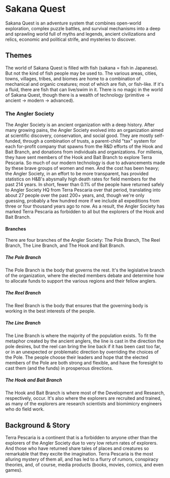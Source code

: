 Sakana Quest
=

Sakana Quest is an adventure system that combines open-world exploration, complex puzzle battles, and survival mechanisms into a deep and sprawling world full of myths and legends, ancient civilizations and relics, economic and political strife, and mysteries to discover.

## Themes ##
The world of Sakana Quest is filled with fish (sakana = fish in Japanese). But not the kind of fish people may be used to. The various areas, cities, towns, villages, tribes, and biomes are home to a combination of mechanical and organic creatures; most of which are fish, or fish-like. If it's a fluid, there are fish that can live/swim in it. There is no magic in the world of Sakana Quest, though there is a wealth of technology (primitive -> ancient -> modern -> advanced).

### The Angler Society ###
The Angler Society is an ancient organization with a deep history. After many growing pains, the Angler Society evolved into an organization aimed at scientific discovery, conservation, and social good. They are mostly self-funded, through a combination of trusts, a parent-child "tax" system for each for-profit company that spawns from the R&D efforts of the Hook and Bait Branch, and donations from individuals and organizations. For millenia, they have sent members of the Hook and Bait Branch to explore Terra Pescaria. So much of our modern technology is due to advancements made by these brave groups of women and men. And the cost has been heavy; the Angler Society, in an effort to be more transparent, has provided statistics on H&B's abysmally high death rates for field members for the past 214 years. In short, fewer than 0.1% of the people have returned safely to Angler Society HQ from Terra Pescaria over that period, translating into about 27 people over the past 200+ years, and, though we're only guessing, probably a few hundred more if we include all expeditions from three or four thousand years ago to now. As a result, the Angler Society has marked Terra Pescaria as forbidden to all but the explorers of the Hook and Bait Branch.

#### Branches ####
There are four branches of the Angler Society: The Pole Branch, The Reel Branch, The Line Branch, and The Hook and Bait Branch.

##### The Pole Branch #####
The Pole Branch is the body that governs the rest. It's the legislative branch of the organization, where the elected members debate and determine how to allocate funds to support the various regions and their fellow anglers.

##### The Reel Branch #####
The Reel Branch is the body that ensures that the governing body is working in the best interests of the people.

##### The Line Branch #####
The Line Branch is where the majority of the population exists. To fit the metaphor created by the ancient anglers, the line is cast in the direction the pole desires, but the reel can bring the line back if it has been cast too far, or in an unexpected or problematic direction by overriding the choices of the Pole. The people choose their leaders and hope that the elected members of the Pole are both strong and flexible, and have the foresight to cast them (and the funds) in prosperous directions.

##### The Hook and Bait Branch #####
The Hook and Bait Branch is where most of the Development and Research, respectively, occur. It's also where the explorers are recruited and trained, as many of the explorers are research scientists and biomimicry engineers who do field work.

## Background & Story ##
Terra Pescaria is a continent that is a forbidden to anyone other than the explorers of the Angler Society due to very low return rates of explorers. And those who have returned share tales of places and creatures so remarkable that they excite the imagination. Terra Pescaria is the most alluring mystery of them all, and has led to a flurry of rumors, conspiracy theories, and, of course, media products (books, movies, comics, and even games).
